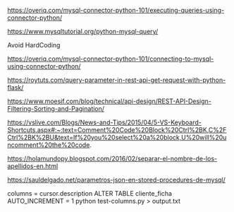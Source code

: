 https://overiq.com/mysql-connector-python-101/executing-queries-using-connector-python/

https://www.mysqltutorial.org/python-mysql-query/

Avoid HardCoding

https://overiq.com/mysql-connector-python-101/connecting-to-mysql-using-connector-python/

https://roytuts.com/query-parameter-in-rest-api-get-request-with-python-flask/


https://www.moesif.com/blog/technical/api-design/REST-API-Design-Filtering-Sorting-and-Pagination/

https://vslive.com/Blogs/News-and-Tips/2015/04/5-VS-Keyboard-Shortcuts.aspx#:~:text=Comment%20Code%20Block%20Ctrl%2BK,C%2FCtrl%2BK%2BU&text=If%20you%20select%20a%20block,U%20will%20uncomment%20the%20code.


https://holamundopy.blogspot.com/2016/02/separar-el-nombre-de-los-apellidos-en.html

https://sauldelgado.net/parametros-json-en-stored-procedures-de-mysql/


columns = cursor.description
ALTER TABLE cliente_ficha AUTO_INCREMENT = 1
python test-columns.py > output.txt